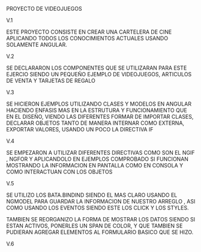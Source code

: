 PROYECTO DE VIDEOJUEGOS

V.1

ESTE PROYECTO CONSISTE EN CREAR UNA CARTELERA DE CINE APLICANDO TODOS LOS CONOCIMIENTOS ACTUALES USANDO SOLAMENTE ANGULAR.


V.2 

SE DECLARARON LOS COMPONENTES QUE SE UTILIZARAN PARA ESTE EJERCIO SIENDO UN PEQUEÑO EJEMPLO DE VIDEOJUEGOS, ARTICULOS DE VENTA Y TARJETAS DE REGALO

V.3

SE HICIERON EJEMPLOS UTILIZANDO CLASES Y MODELOS EN ANGULAR HACIENDO ENFASIS MAS EN LA ESTRUTURA Y FUNCIONAMIENTO QUE EN EL DISEÑO, VIENDO LAS DIFERENTES FORMAR DE IMPORTAR CLASES, DECLARAR OBJETOS TANTO DE MANERA INTERNAR COMO EXTERNA, EXPORTAR VALORES, USANDO UN POCO LA DIRECTIVA IF

V.4 

SE EMPEZARON A UTILIZAR DIFERENTES DIRECTIVAS COMO SON EL NGIF , NGFOR Y APLICANDOLO EN EJEMPLOS COMPROBADO SI FUNCIONAN MOSTRANDO LA INFORMACION EN PANTALLA COMO EN CONSOLA Y COMO INTERACTUAN CON LOS OBJETOS

V.5 

SE UTILIZO LOS BATA.BINDIND SIENDO EL MAS CLARO USANDO EL NGMODEL PARA GUARDAR LA INFORMACION DE NUESTRO ARREGLO , ASI COMO USANDO LOS EVENTOS SIENDO ESTE LOS CLICK Y LOS STYLES.

TAMBIEN SE REORGANIZO LA FORMA DE MOSTRAR LOS DATOS SIENDO SI ESTAN ACTIVOS, PONERLES UN SPAN DE COLOR, Y QUE TAMBIEN SE PUDIERAN AGREGAR ELEMENTOS AL FORMULARIO BASICO QUE SE HIZO.

V.6